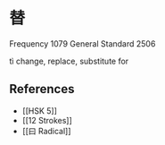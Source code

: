 # 替
Frequency 1079
General Standard 2506

tì
change, replace, substitute for

## References
- [[HSK 5]]
- [[12 Strokes]]
- [[曰 Radical]]